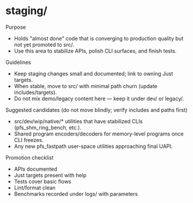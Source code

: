 # staging/

Purpose
- Holds "almost done" code that is converging to production quality but not yet promoted to src/.
- Use this area to stabilize APIs, polish CLI surfaces, and finish tests.

Guidelines
- Keep staging changes small and documented; link to owning Just targets.
- When stable, move to src/ with minimal path churn (update includes/targets).
- Do not mix demo/legacy content here — keep it under dev/ or legacy/.

Suggested candidates (do not move blindly; verify includes and paths first)
- src/dev/wip/native/* utilities that have stabilized CLIs (pfs_shm_ring_bench, etc.).
- Shared program encoders/decoders for memory-level programs once CLI freezes.
- Any new pfs_fastpath user-space utilities approaching final UAPI.

Promotion checklist
- APIs documented
- Just targets present with help
- Tests cover basic flows
- Lint/format clean
- Benchmarks recorded under logs/ with parameters